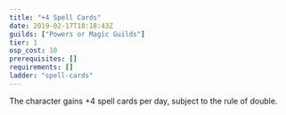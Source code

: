 ```yaml
---
title: "+4 Spell Cards"
date: 2019-02-17T18:18:43Z
guilds: ["Powers or Magic Guilds"]
tier: 1
osp_cost: 10
prerequisites: []
requirements: []
ladder: "spell-cards"
---
```

The character gains +4 spell cards per day, subject to the rule of double.